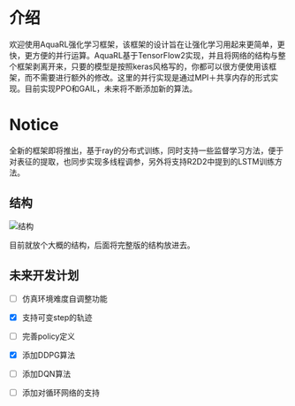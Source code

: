 # 介绍

欢迎使用AquaRL强化学习框架，该框架的设计旨在让强化学习用起来更简单，更快，更方便的并行运算。AquaRL基于TensorFlow2实现，并且将网络的结构与整个框架剥离开来，只要的模型是按照keras风格写的，你都可以很方便使用该框架，而不需要进行额外的修改。这里的并行实现是通过MPI＋共享内存的形式实现。目前实现PPO和GAIL，未来将不断添加新的算法。

# Notice
全新的框架即将推出，基于ray的分布式训练，同时支持一些监督学习方法，便于对表征的提取，也同步实现多线程调参，另外将支持R2D2中提到的LSTM训练方法。

## 结构

![结构](../../.gitbook/assets/Code\_structure.png)

目前就放个大概的结构，后面将完整版的结构放进去。

## 未来开发计划

* [ ] 仿真环境难度自调整功能
* [x] 支持可变step的轨迹
* [ ] 完善policy定义
* [x] 添加DDPG算法
* [ ] 添加DQN算法
* [ ] 添加对循环网络的支持

